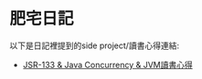 # 肥宅日記

以下是日記裡提到的side project/讀書心得連結:

* [JSR-133 & Java Concurrency & JVM讀書心得](https://www.gitbook.com/book/yotsuba1022/about-java-memory-model-jmm-a-k-a-jsr-133/details)
